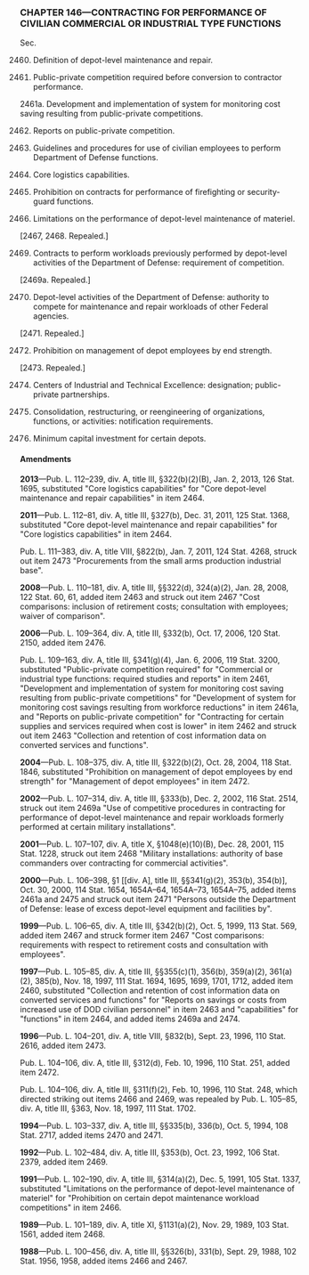 ### **CHAPTER 146—CONTRACTING FOR PERFORMANCE OF CIVILIAN COMMERCIAL OR INDUSTRIAL TYPE FUNCTIONS** ###

Sec.

2460. Definition of depot-level maintenance and repair.

2461. Public-private competition required before conversion to contractor performance.

2461a. Development and implementation of system for monitoring cost saving resulting from public-private competitions.

2462. Reports on public-private competition.

2463. Guidelines and procedures for use of civilian employees to perform Department of Defense functions.

2464. Core logistics capabilities.

2465. Prohibition on contracts for performance of firefighting or security-guard functions.

2466. Limitations on the performance of depot-level maintenance of materiel.

[2467, 2468. Repealed.]

2469. Contracts to perform workloads previously performed by depot-level activities of the Department of Defense: requirement of competition.

[2469a. Repealed.]

2470. Depot-level activities of the Department of Defense: authority to compete for maintenance and repair workloads of other Federal agencies.

[2471. Repealed.]

2472. Prohibition on management of depot employees by end strength.

[2473. Repealed.]

2474. Centers of Industrial and Technical Excellence: designation; public-private partnerships.

2475. Consolidation, restructuring, or reengineering of organizations, functions, or activities: notification requirements.

2476. Minimum capital investment for certain depots.

#### Amendments ####

**2013**—Pub. L. 112–239, div. A, title III, §322(b)(2)(B), Jan. 2, 2013, 126 Stat. 1695, substituted "Core logistics capabilities" for "Core depot-level maintenance and repair capabilities" in item 2464.

**2011**—Pub. L. 112–81, div. A, title III, §327(b), Dec. 31, 2011, 125 Stat. 1368, substituted "Core depot-level maintenance and repair capabilities" for "Core logistics capabilities" in item 2464.

Pub. L. 111–383, div. A, title VIII, §822(b), Jan. 7, 2011, 124 Stat. 4268, struck out item 2473 "Procurements from the small arms production industrial base".

**2008**—Pub. L. 110–181, div. A, title III, §§322(d), 324(a)(2), Jan. 28, 2008, 122 Stat. 60, 61, added item 2463 and struck out item 2467 "Cost comparisons: inclusion of retirement costs; consultation with employees; waiver of comparison".

**2006**—Pub. L. 109–364, div. A, title III, §332(b), Oct. 17, 2006, 120 Stat. 2150, added item 2476.

Pub. L. 109–163, div. A, title III, §341(g)(4), Jan. 6, 2006, 119 Stat. 3200, substituted "Public-private competition required" for "Commercial or industrial type functions: required studies and reports" in item 2461, "Development and implementation of system for monitoring cost saving resulting from public-private competitions" for "Development of system for monitoring cost savings resulting from workforce reductions" in item 2461a, and "Reports on public-private competition" for "Contracting for certain supplies and services required when cost is lower" in item 2462 and struck out item 2463 "Collection and retention of cost information data on converted services and functions".

**2004**—Pub. L. 108–375, div. A, title III, §322(b)(2), Oct. 28, 2004, 118 Stat. 1846, substituted "Prohibition on management of depot employees by end strength" for "Management of depot employees" in item 2472.

**2002**—Pub. L. 107–314, div. A, title III, §333(b), Dec. 2, 2002, 116 Stat. 2514, struck out item 2469a "Use of competitive procedures in contracting for performance of depot-level maintenance and repair workloads formerly performed at certain military installations".

**2001**—Pub. L. 107–107, div. A, title X, §1048(e)(10)(B), Dec. 28, 2001, 115 Stat. 1228, struck out item 2468 "Military installations: authority of base commanders over contracting for commercial activities".

**2000**—Pub. L. 106–398, §1 [[div. A], title III, §§341(g)(2), 353(b), 354(b)], Oct. 30, 2000, 114 Stat. 1654, 1654A–64, 1654A–73, 1654A–75, added items 2461a and 2475 and struck out item 2471 "Persons outside the Department of Defense: lease of excess depot-level equipment and facilities by".

**1999**—Pub. L. 106–65, div. A, title III, §342(b)(2), Oct. 5, 1999, 113 Stat. 569, added item 2467 and struck former item 2467 "Cost comparisons: requirements with respect to retirement costs and consultation with employees".

**1997**—Pub. L. 105–85, div. A, title III, §§355(c)(1), 356(b), 359(a)(2), 361(a)(2), 385(b), Nov. 18, 1997, 111 Stat. 1694, 1695, 1699, 1701, 1712, added item 2460, substituted "Collection and retention of cost information data on converted services and functions" for "Reports on savings or costs from increased use of DOD civilian personnel" in item 2463 and "capabilities" for "functions" in item 2464, and added items 2469a and 2474.

**1996**—Pub. L. 104–201, div. A, title VIII, §832(b), Sept. 23, 1996, 110 Stat. 2616, added item 2473.

Pub. L. 104–106, div. A, title III, §312(d), Feb. 10, 1996, 110 Stat. 251, added item 2472.

Pub. L. 104–106, div. A, title III, §311(f)(2), Feb. 10, 1996, 110 Stat. 248, which directed striking out items 2466 and 2469, was repealed by Pub. L. 105–85, div. A, title III, §363, Nov. 18, 1997, 111 Stat. 1702.

**1994**—Pub. L. 103–337, div. A, title III, §§335(b), 336(b), Oct. 5, 1994, 108 Stat. 2717, added items 2470 and 2471.

**1992**—Pub. L. 102–484, div. A, title III, §353(b), Oct. 23, 1992, 106 Stat. 2379, added item 2469.

**1991**—Pub. L. 102–190, div. A, title III, §314(a)(2), Dec. 5, 1991, 105 Stat. 1337, substituted "Limitations on the performance of depot-level maintenance of materiel" for "Prohibition on certain depot maintenance workload competitions" in item 2466.

**1989**—Pub. L. 101–189, div. A, title XI, §1131(a)(2), Nov. 29, 1989, 103 Stat. 1561, added item 2468.

**1988**—Pub. L. 100–456, div. A, title III, §§326(b), 331(b), Sept. 29, 1988, 102 Stat. 1956, 1958, added items 2466 and 2467.
